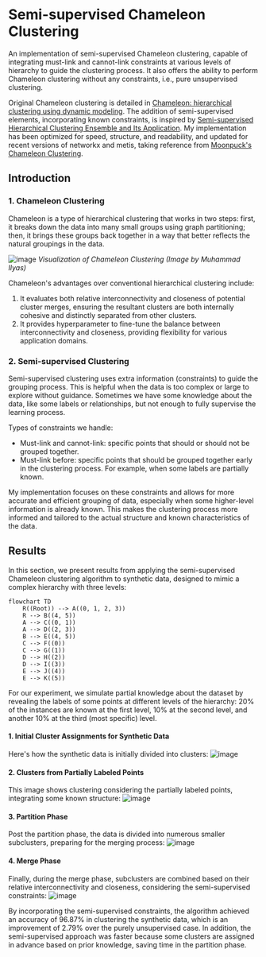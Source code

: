 # Semi-supervised Chameleon Clustering

An implementation of semi-supervised Chameleon clustering, capable of integrating must-link and cannot-link constraints at various levels of hierarchy to guide the clustering process. It also offers the ability to perform Chameleon clustering without any constraints, i.e., pure unsupervised clustering. 

Original Chameleon clustering is detailed in [Chameleon: hierarchical clustering using dynamic modeling](https://ieeexplore.ieee.org/document/781637). The addition of semi-supervised elements, incorporating known constraints, is inspired by [Semi-supervised Hierarchical Clustering Ensemble and Its Application](https://www.researchgate.net/publication/283003965_Semi-supervised_Hierarchical_Clustering_Ensemble_and_Its_Application). My implementation has been optimized for speed, structure, and readability, and updated for recent versions of networkx and metis, taking reference from [Moonpuck's Chameleon Clustering](https://github.com/Moonpuck/chameleon_cluster).

## Introduction

### 1. Chameleon Clustering

Chameleon is a type of hierarchical clustering that works in two steps: first, it breaks down the data into many small groups using graph partitioning; then, it brings these groups back together in a way that better reflects the natural groupings in the data.

![image](assets/img/Chameleon.png)
*Visualization of Chameleon Clustering (Image by Muhammad Ilyas)*

Chameleon's advantages over conventional hierarchical clustering include:

1. It evaluates both relative interconnectivity and closeness of potential cluster merges, ensuring the resultant clusters are both internally cohesive and distinctly separated from other clusters.
2. It provides hyperparameter to fine-tune the balance between interconnectivity and closeness, providing flexibility for various application domains.


### 2. Semi-supervised Clustering

Semi-supervised clustering uses extra information (constraints) to guide the grouping process. This is helpful when the data is too complex or large to explore without guidance. Sometimes we have some knowledge about the data, like some labels or relationships, but not enough to fully supervise the learning process.

Types of constraints we handle:

- Must-link and cannot-link: specific points that should or should not be grouped together.
- Must-link before: specific points that should be grouped together early in the clustering process. For example, when some labels are partially known.

My implementation focuses on these constraints and allows for more accurate and efficient grouping of data, especially when some higher-level information is already known. This makes the clustering process more informed and tailored to the actual structure and known characteristics of the data.


## Results

In this section, we present results from applying the semi-supervised Chameleon clustering algorithm to synthetic data, designed to mimic a complex hierarchy with three levels:

```mermaid
flowchart TD
    R((Root)) --> A((0, 1, 2, 3))
    R --> B((4, 5))
    A --> C((0, 1))
    A --> D((2, 3))
    B --> E((4, 5))
    C --> F((0))
    C --> G((1))
    D --> H((2))
    D --> I((3))
    E --> J((4))
    E --> K((5))
```

For our experiment, we simulate partial knowledge about the dataset by revealing the labels of some points at different levels of the hierarchy: 20% of the instances are known at the first level, 10% at the second level, and another 10% at the third (most specific) level.

#### 1. Initial Cluster Assignments for Synthetic Data
Here's how the synthetic data is initially divided into clusters:
![image](assets/img/eg_true_cluster.png)

#### 2. Clusters from Partially Labeled Points
This image shows clustering considering the partially labeled points, integrating some known structure:
![image](assets/img/eg_partially_labeled_points.png)

#### 3. Partition Phase
Post the partition phase, the data is divided into numerous smaller subclusters, preparing for the merging process:
![image](assets/img/eg_after_partition.png)

#### 4. Merge Phase
Finally, during the merge phase, subclusters are combined based on their relative interconnectivity and closeness, considering the semi-supervised constraints:
![image](assets/img/eg_after_merge_wi_constraints.png)

By incorporating the semi-supervised constraints, the algorithm achieved an accuracy of 96.87% in clustering the synthetic data, which is an improvement of 2.79% over the purely unsupervised case. In addition, the semi-supervised approach was faster because some clusters are assigned in advance based on prior knowledge, saving time in the partition phase.